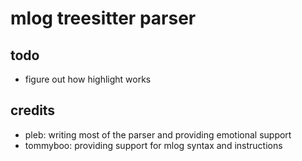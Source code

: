 # mlog treesitter parser

## todo
- figure out how highlight works

## credits
- pleb: writing most of the parser and providing emotional support
- tommyboo: providing support for mlog syntax and instructions
